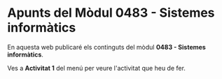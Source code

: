# Apunts del Mòdul 0483 - Sistemes informàtics

En aquesta web publicaré els continguts del mòdul **0483 - Sistemes informàtics**.

Ves a **Activitat 1** del menú per veure l'activitat que heu de fer.
